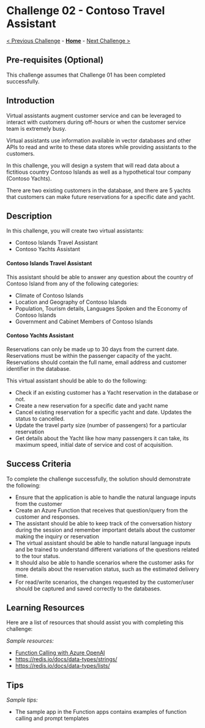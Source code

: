 # Challenge 02 - Contoso Travel Assistant

[< Previous Challenge](./Challenge-01.md) - **[Home](../README.md)** - [Next Challenge >](./Challenge-03.md)

## Pre-requisites (Optional)

This challenge assumes that Challenge 01 has been completed successfully.

## Introduction

Virtual assistants augment customer service and can be leveraged to interact with customers during off-hours or when the customer service team is extremely busy.

Virtual assistants use information available in vector databases and other APIs to read and write to these data stores while providing assistants to the customers.

In this challenge, you will design a system that will read data about a fictitious country Contoso Islands as well as a hypothetical tour company (Contoso Yachts).

There are two existing customers in the database, and there are 5 yachts that customers can make future reservations for a specific date and yacht.

## Description

In this challenge, you will create two virtual assistants:
- Contoso Islands Travel Assistant
- Contoso Yachts Assistant

#### Contoso Islands Travel Assistant
This assistant should be able to answer any question about the country of Contoso Island from any of the following categories:
- Climate of Contoso Islands
- Location and Geography of Contoso Islands
- Population, Tourism details, Languages Spoken and the Economy of Contoso Islands
- Government and Cabinet Members of Contoso Islands

#### Contoso Yachts Assistant

Reservations can only be made up to 30 days from the current date.
Reservations must be within the passenger capacity of the yacht.
Reservations should contain the full name, email address and customer identifier in the database.

This virtual assistant should be able to do the following:
- Check if an existing customer has a Yacht reservation in the database or not.
- Create a new reservation for a specific date and yacht name
- Cancel existing reservation for a specific yacht and date. Updates the status to cancelled.
- Update the travel party size (number of passengers) for a particular reservation
- Get details about the Yacht like how many passengers it can take, its maximum speed, initial date of service and cost of acquisition.

## Success Criteria

To complete the challenge successfully, the solution should demonstrate the following:
- Ensure that the application is able to handle the natural language inputs from the customer
- Create an Azure Function that receives that question/query from the customer and responses.
- The assistant should be able to keep track of the conversation history during the session and remember important details about the customer making the inquiry or reservation 
- The virtual assistant should be able to handle natural language inputs and be trained to understand different variations of the questions related to the tour status. 
- It should also be able to handle scenarios where the customer asks for more details about the reservation status, such as the estimated delivery time.
- For read/write scenarios, the changes requested by the customer/user should be captured and saved correctly to the databases.

## Learning Resources

Here are a list of resources that should assist you with completing this challenge:

*Sample resources:*
- [Function Calling with Azure OpenAI](https://learn.microsoft.com/en-us/azure/ai-services/openai/how-to/function-calling)
- https://redis.io/docs/data-types/strings/
- https://redis.io/docs/data-types/lists/

## Tips

*Sample tips:*

- The sample app in the Function apps contains examples of function calling and prompt templates

